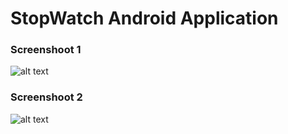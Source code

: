 # StopWatch Android Application

### Screenshoot 1

![alt text](https://github.com/shkhaider2015/StopWatch/blob/master/app/src/main/assets/screenshoots/img1.PNG)

### Screenshoot 2

![alt text](https://github.com/shkhaider2015/StopWatch/blob/master/app/src/main/assets/screenshoots/img2.PNG)
